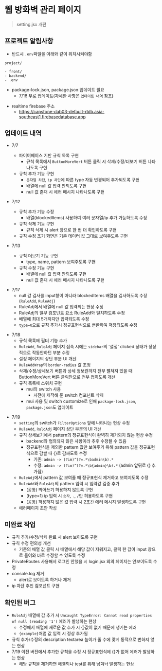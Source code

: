 # 웹 방화벽 관리 페이지

> setting.jsx 개편

## 프로젝트 알림사항

- 반드시 `.env`파일을 아래와 같이 위치시켜야함

```
project/

- front/
- backend/
- .env
```

- package-lock.json, package.json 업데이트 필요
  - 7/18 부로 업데이트(자세한 사항은 `업데이트 내역` 참조)

* realtime firebase 주소
  - https://capstone-dab03-default-rtdb.asia-southeast1.firebasedatabase.app

## 업데이트 내역

- 7/7

  - 파이어베이스 기반 규칙 목록 구현
    - 규칙 목록에서 `ButtonMoreVert` 버튼 클릭 시 삭제/수정/더보기 버튼 나타나도록 구현
  - 규칙 추가 기능 구현
    - `문자열 차단`, `ip 차단`에 따른 type 자동 변경되어 추가되도록 구현
    - 배열에 null 값 입력 안되도록 구현
    - null 값 존재 시 에러 메시지 나타나도록 구현

- 7/12

  - 규칙 추가 기능 수정
    - 배열(blockedItems) 사용하여 여러 문자열/ip 추가 가능하도록 수정
  - 규칙 삭제 기능 구현
    - 규칙 삭제 시 alert 창으로 한 번 더 확인하도록 구현
  - 규칙 수정 초기 화면은 기존 데이터 값 그대로 보여주도록 구현

- 7/13
  - 규칙 더보기 기능 구현
    - type, name, pattern 보여주도록 구현
  - 규칙 수정 기능 구현
    - 배열에 null 값 입력 안되도록 구현
    - null 값 존재 시 에러 메시지 나타나도록 구현

* 7/17
  - null 값 검사를 input창이 아니라 blockedItems 배열을 검사하도록 수정(`RuleAdd`, `RuleAdj`)
  - RuleAdj에서 배열에 null 값 입력되는 현상 수정
  - RuleAdj의 일부 컴포넌트 요소 RuleAdd와 일치하도록 수정
  - 배열에 최대 5개까지만 입력되도록 수정
  * `type=0`으로 규칙 추가시 정규표현식으로 변환하여 저장되도록 수정

- 7/18
  - 규칙 목록에 필터 기능 추가
  * `RuleAdd`, `RuleAdj` 페이지 접속 시에는 `sidebar`의 '설정' clicked 상태가 정상적으로 작동안하던 부분 수정
  * 설정 페이지의 상단 부분 UI 개선
  * `RuleAddWrap`의 `border-radius` 값 조정
  * 삭제/수정/상세보기 버튼과 상세 정보란까지 전부 펼쳐져 있을 때 ButtonMoreVert 버튼 클릭만으로 전부 접히도록 개선
  * 규칙 목록에 스위치 구현
    - mui의 switch 사용
      - 사전에 제작해 둔 switch 컴포넌트 삭제
    * mui 사용 및 switch customize로 인해 `package-lock.json`, `package.json`도 업데이트

* 7/19
  - `setting`의 switch가 `FilterOptions` 앞에 나타나는 현상 수정
  * `RuleAdd`, `RuldAdj` 페이지 상단 부분의 UI 개선
  * 규칙 상세보기에서 pattern의 정규표현식이 완벽히 제거되지 않는 현상 수정
    - backend와 협의되지 않은 사항이라 추후 수정될 수 있음
    - 정규표현식을 제외한 pattern 값만 보여주기 위해 pattern 값을 정규표현식으로 감쌀 때 {}로 감싸도록 수정
      - 기존: `admin -> (?im)^(?=.*\badmin\b).*`
      - 수정: `admin -> (?im)^(?=.*\b{admin}\b).*` (admin 앞뒤로 {} 추가됨)
  * `RuleAdj`에서 pattern 값 보여줄 때 정규표현식 제거하고 보여지도록 수정
  * `RuleAdd`와 `RuleAdj`의 pattern 입력 시 입력값 검증 추가
    - (공통) 띄어쓰기 허용하지 않도록 구현
    - (type=1) ip 입력 시 `숫자`, `.`, `/`만 허용하도록 구현
    * (공통) 허용하지 않은 값 입력 시 2초간 에러 메시지 발생하도록 구현
  * 에러페이지 초안 작성

## 미완료 작업

- 규칙 추가/수정/삭제 완료 시 alert 보이도록 구현
- 규칙 수정 편의성 개선
  - 기존의 배열 값 클릭 시 배열에서 해당 값이 지워지고, 클릭 한 값이 input 창으로 들어와 바로 수정할 수 있도록 수정
- PrivateRoutes 사용해서 로그인 안했을 시 login.jsx 외의 페이지는 안보이도록 수정
- console.log 제거
  - alert로 보이도록 하거나 제거
- ip 차단 추천 컴포넌트 구현

## 확인된 버그

- `RuleAdj` 배열에 값 추가 시 `Uncaught TypeError: Cannot read properties of null (reading '1')` 에러가 발생하는 현상
  - 수정에서 배열에 새로운 값 추가 시 {}값이 없기 때문에 생기는 에러
  - `{example}`처럼 값 입력 시 정상 추가됨
- 규칙 추가/수정의 description textarea 높이가 줄 수에 맞게 동적으로 변하지 않는 현상
- 7/19 이전 버전에서 추가한 규칙을 수정 시 정규표현식에 {}가 없어 에러가 발생하는 현상
  - 해당 규칙을 제거하면 해결되나 test를 위해 남겨놔 발생하는 현상

